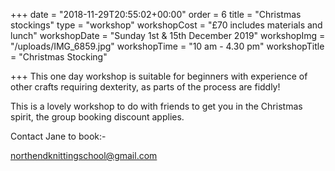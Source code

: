 +++
date = "2018-11-29T20:55:02+00:00"
order = 6
title = "Christmas stockings"
type = "workshop"
workshopCost = "£70 includes materials and lunch"
workshopDate = "Sunday 1st & 15th December 2019"
workshopImg = "/uploads/IMG_6859.jpg"
workshopTime = "10 am - 4.30 pm"
workshopTitle = "Christmas Stocking"

+++
This one day workshop is suitable for beginners with experience of other crafts requiring dexterity, as parts of the process are fiddly!

This is a lovely workshop to do with friends to get you in the Christmas spirit, the group booking discount applies.

Contact Jane to book:-

northendknittingschool@gmail.com